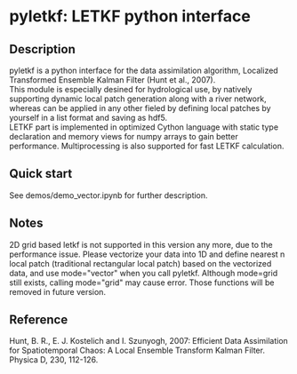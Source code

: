 # pyletkf: LETKF python interface  
## Description  
pyletkf is a python interface for the data assimilation algorithm, Localized Transformed Ensemble Kalman Filter (Hunt et al., 2007).  
This module is especially desined for hydrological use, by natively supporting dynamic local patch generation along with a river network, whereas can be applied in any other fieled by defining local patches by yourself in a list format and saving as hdf5.  
LETKF part is implemented in optimized Cython language with static type declaration and memory views for numpy arrays to gain better performance. Multiprocessing is also supported for fast LETKF calculation.  
  
## Quick start  
See demos/demo_vector.ipynb for further description.  
  
## Notes  
2D grid based letkf is not supported in this version any more, due to the performance issue. Please vectorize your data into 1D and define nearest n local patch (traditional rectangular local patch) based on the vectorized data, and use mode="vector" when you call pyletkf. Although mode=grid still exists, calling mode="grid" may cause error. Those functions will be removed in future version.   
  
## Reference  
Hunt, B. R., E. J. Kostelich and I. Szunyogh, 2007: Efficient Data Assimilation for Spatiotemporal Chaos: A Local Ensemble Transform Kalman Filter. Physica D, 230, 112-126.

